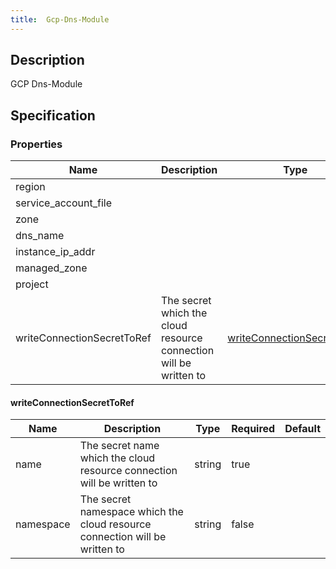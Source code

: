 ```yaml
---
title:  Gcp-Dns-Module
---
```


## Description

GCP Dns-Module

## Specification


### Properties

 Name | Description | Type | Required | Default 
 ------------ | ------------- | ------------- | ------------- | ------------- 
 region |  |  | false |  
 service_account_file |  |  | false |  
 zone |  |  | false |  
 dns_name |  |  | true |  
 instance_ip_addr |  |  | true |  
 managed_zone |  |  | true |  
 project |  |  | true |  
 writeConnectionSecretToRef | The secret which the cloud resource connection will be written to | [writeConnectionSecretToRef](#writeConnectionSecretToRef) | false |  


#### writeConnectionSecretToRef

 Name | Description | Type | Required | Default 
 ------------ | ------------- | ------------- | ------------- | ------------- 
 name | The secret name which the cloud resource connection will be written to | string | true |  
 namespace | The secret namespace which the cloud resource connection will be written to | string | false |  
